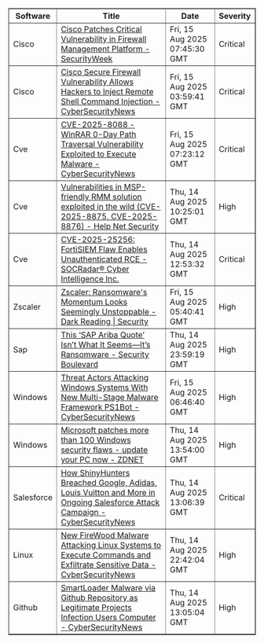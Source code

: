 
<table border="1" style="width:100%; border-collapse: collapse;">
<thead>
<tr>
<th>Software</th>
<th>Title</th>
<th>Date</th>
<th>Severity</th>
</tr>
</thead>
<tbody><tr>
<td>Cisco</td>
<td><a href="https://news.google.com/rss/articles/CBMinwFBVV95cUxNRTJ3Nk95bXNUUW43Tkc3eGN1MU1acGlFMlBXMVFIb2NzWWV3QVNfMWQ4eGlSVlVKcVcwZnliSklmX0RHMGROWVcxRXloMWpsS0VmMkZmbkpXTjdOejRMc2Y4VmFsbzlxaDBPdlFCZWEwODNueGhnelZDZy12eXVvZ2RnRGZUd3lhOWQtbVR1S21SN2VvMU5fVk9zUDhoQ2vSAaQBQVVfeXFMUDdRMDNTbjAxYmxObkpUcndNX0xvZnpNdXlkZUU2c1ZoYVAyOW1aTXRESGRxR0hQR21WUWxrMzladXpmVWVlam1hRUJXQnkxRTQwSjRsNWNJZWdwRmplNktlVkFrRFQwbWdqTkVTbXBNeWlsc203R19ENlEwczQ3RXJQSHc5ZkVTcDhtSklyOFJfTm1zZDdZTG9hNmRtYk9IZUxLeWY?oc=5">Cisco Patches Critical Vulnerability in Firewall Management Platform - SecurityWeek</a></td>
<td>Fri, 15 Aug 2025 07:45:30 GMT</td>
<td>Critical</td>
</tr>
<tr>
<td>Cisco</td>
<td><a href="https://news.google.com/rss/articles/CBMidEFVX3lxTE9xWTBFMkJfWm1LN2VMQUU1YXpEbVZhak9qc0hXdXZrUWpRNjBISHk5eGFnNVItQXRFTm1DZTBfazhfTVQxSFR0Ml9LOWpjTDdQX1VybVNkWkRvYXctcTBWS1IxXzJQcF9nWGZEZW1GdllhaDBw0gF6QVVfeXFMUDVGVGZYMHhiakhENl9JTmxRS1hOU2NEQnVJQk9uNWV0SlVBNmI1TDFrSWZsN1dMeWJieWZCd09uaWpiN1Y3TXdOdk02NlRXY29NcGZlc2luUk9wX1dSR1lvcE9qQUlNRlY0NFNzUVV2djA4X0FkbGNEalE?oc=5">Cisco Secure Firewall Vulnerability Allows Hackers to Inject Remote Shell Command Injection - CyberSecurityNews</a></td>
<td>Fri, 15 Aug 2025 03:59:41 GMT</td>
<td>Critical</td>
</tr>
<tr>
<td>Cve</td>
<td><a href="https://news.google.com/rss/articles/CBMiY0FVX3lxTE5sYVJuejdtZG0xTGhRclVFSXdpREZVenVEUTlpb0NRU291aGtYMi0yMG9Bb2dTOG5QSHlONDZuLU5taHZEVGNIYXIwOUVZbWNFM3VLcEdlZ211TDBpeFp1VjlTTdIBaEFVX3lxTE9ZSVZmdFNlT1hmSzFDR1pJb1VnMlVJVUlxOUVVNDJLbTljZHVZbnh0bkVYWnBMdnBRX25zeUpfV0RJRVZDVEw3eFZHb0RDcXdCUExtdS1HNnZFZVF2ZWtGdjBObnI2TGlh?oc=5">CVE-2025-8088 - WinRAR 0-Day Path Traversal Vulnerability Exploited to Execute Malware - CyberSecurityNews</a></td>
<td>Fri, 15 Aug 2025 07:23:12 GMT</td>
<td>Critical</td>
</tr>
<tr>
<td>Cve</td>
<td><a href="https://news.google.com/rss/articles/CBMi1AFBVV95cUxNVTYxS0FaX2lIWTNjb05OOUFTU0dZNzhBejA2YktWQVFYaXhORms5QmJkUDJIY2k2TllkXzZwUEdsRXoxSEdwbFM1TTNKcnJyT2drWUpzZUtDMXZVaU9sbnMyc0xXcEhxY1FIM1JVcXdvSUhFLWtldFRhNF9YUmVCMENHQmJ6YllvcmJnWVB4M3VHVzNVbVVCVVNMQ0hXWVZsdGpmRlR4Nkd4S3Yta3I5Yklnc3ZwRkxuLTRKS0sxWDFsZUlRTzlRNEswTDVtYjIzVE1EaA?oc=5">Vulnerabilities in MSP-friendly RMM solution exploited in the wild (CVE-2025-8875, CVE-2025-8876) - Help Net Security</a></td>
<td>Thu, 14 Aug 2025 10:25:01 GMT</td>
<td>High</td>
</tr>
<tr>
<td>Cve</td>
<td><a href="https://news.google.com/rss/articles/CBMib0FVX3lxTE9vTV9nWnE5U0dBTEhJY0g4QTJXbGx6b2xLWDFEQlBGdFdfWFptS3RQTnU2bUczQW5wMlpJV3BJc2cwSFI1cGpvVG9ycVplQllhVW1qak9CTmN0eDVNQ19LR3VnejhtdWk2ZWpVZm02OA?oc=5">CVE-2025-25256: FortiSIEM Flaw Enables Unauthenticated RCE - SOCRadar® Cyber Intelligence Inc.</a></td>
<td>Thu, 14 Aug 2025 12:53:32 GMT</td>
<td>Critical</td>
</tr>
<tr>
<td>Zscaler</td>
<td><a href="https://news.google.com/rss/articles/CBMimgFBVV95cUxQTExQSmE1ZTdtWkxMLTZLQThzYWJXTkxkWU5PT2wyVmtyR3R1YTQ3SEIwcllUTmY1T1JEeDdIQmk3M1RSUEQ0ZkFrb3ctZ3NuVm9aTFlXc0RyYTBTTTlsREpCOTB5cS1rUVVPOE1SSVRsbTRnVkYyeU1pNmg1b3ZzelVDYlQ2N3Y1ME80Ti0wYkIyLWZhbHpmcy13?oc=5">Zscaler: Ransomware's Momentum Looks Seemingly Unstoppable - Dark Reading | Security</a></td>
<td>Fri, 15 Aug 2025 05:40:41 GMT</td>
<td>High</td>
</tr>
<tr>
<td>Sap</td>
<td><a href="https://news.google.com/rss/articles/CBMimAFBVV95cUxQRGFpU3ZRX1NrN0hONTFUMGhiTEpSLUZaWmUxc3ZGZEt2WTRMcWU4WW04U3Yyc0lVcUxORGhxSDZWal9uRkFZOGpVbC1wXzdGY3dnVUxlamZIY194UWpwTS1lZldmaURsOW43U0MyNklpcjhkUzQ4Ull3RE82eEtQcS04Z20zQ2ZLdFNFR1BvMGVrNlpxOE9sZg?oc=5">This ‘SAP Ariba Quote’ Isn’t What It Seems—It’s Ransomware - Security Boulevard</a></td>
<td>Thu, 14 Aug 2025 23:59:19 GMT</td>
<td>High</td>
</tr>
<tr>
<td>Windows</td>
<td><a href="https://news.google.com/rss/articles/CBMie0FVX3lxTE1XVE84V1d5QmFiQ1RKWGdaSWtZaGNnMlpaeWRVdTZQY09mWlk3YmNXblBvakpFc1lld284UzZ0MkNBSFJ0M2laa0FpYXV2a0JuOXhfMDF2OFN1VE9DV0U2ODc1V0w1MmN5N191OU9lSGpNQm9CLW4tcGpGWdIBgAFBVV95cUxPV3BfWG5oOTR1cG5TNVBtcUtzNHZwWmFxbzM2UFFrU3k5aW91N1ZqYTZrdlJiQ2QtWmdhcHpXRHh0WkJQc3kxaGRXYlVLdEtEVXFjZ0NXbDlqdDhuM0E3ZGRISlltZ1FZd1JTajNVUUtTVWE0U3lvVC1YY3NZakVibA?oc=5">Threat Actors Attacking Windows Systems With New Multi-Stage Malware Framework PS1Bot - CyberSecurityNews</a></td>
<td>Fri, 15 Aug 2025 06:46:40 GMT</td>
<td>High</td>
</tr>
<tr>
<td>Windows</td>
<td><a href="https://news.google.com/rss/articles/CBMipwFBVV95cUxQTVRsOTZZb05oQURlcGNiTGM1c09uSUZsQkpoVmtFN2VhVEVuMFF0OTlaU2gwZnBzaDV0V20tQXd2NEZxbTNacjd4ODlWeUpSNnR6eUdZVDJZNDJPMXFRZFZuVGdLN255WnZMeTJjT1dGVUpFeTVKOEYyNDlnUzJIWHNORFlKZjMtdElxV1JnSzFNNjFQTkhvaGtrOTJYVmoyaEdNdk1ydw?oc=5">Microsoft patches more than 100 Windows security flaws - update your PC now - ZDNET</a></td>
<td>Thu, 14 Aug 2025 13:54:00 GMT</td>
<td>High</td>
</tr>
<tr>
<td>Salesforce</td>
<td><a href="https://news.google.com/rss/articles/CBMiX0FVX3lxTFBJU1d3UVB0WW1jenJsdW1RMDdCUk5OOFUySm90U3ZwQ0VFZXl3WUhna3lhdnVJbmpsMGZvQWdRUlBUeGl2OTV1cGYyUGVfSU5BMFBpOHVMak13NlBvOEpn0gFkQVVfeXFMTUZucm92WHYzV1RRTy1TRDNnd2FZdlNvWXhkS1d6dzdRQ000Q0dKM21pUW9najF0a2dMdGROMHlQMkZLVzBJZzJ1RTFqZWEtbjFUMkFiNFV6MGZ6REpmTnJNTnpnQg?oc=5">How ShinyHunters Breached Google, Adidas, Louis Vuitton and More in Ongoing Salesforce Attack Campaign - CyberSecurityNews</a></td>
<td>Thu, 14 Aug 2025 13:06:39 GMT</td>
<td>Critical</td>
</tr>
<tr>
<td>Linux</td>
<td><a href="https://news.google.com/rss/articles/CBMigAFBVV95cUxNaEVLempxNUpxQ2ZYbTNMdjduQ1RZYzRoNkJCUzJadnhrLUFGal8zdVdsNFF6VkEzVXJ2WjhEZUVrLXFIQ1MzQUx6OWUxdEY0SEZ3NHVlQ0h5R1pwNWRHTjdHQzNZdHRHeExPZVU2YWtSeWpXeUwwTVRNeU4xN1h5X9IBhgFBVV95cUxORURYTmpFbi0wZmdsRXE5T1VBWXFZb2tXT1BBWHhIaHJlaktwOVc2Mk5SNWE4R3ZSbTFsa0VGMHB1VkZfMUhtUXdNdUxpaEphREkxcVNBY2dQRnJmTjJnY0ZMWGpwaFNHUnc0bFVjMEY4R0hKY2RQc2hONWtuMmdfQ29MVmtGZw?oc=5">New FireWood Malware Attacking Linux Systems to Execute Commands and Exfiltrate Sensitive Data - CyberSecurityNews</a></td>
<td>Thu, 14 Aug 2025 22:42:04 GMT</td>
<td>High</td>
</tr>
<tr>
<td>Github</td>
<td><a href="https://news.google.com/rss/articles/CBMifEFVX3lxTFBuc3Nua0ltN0xGRWNiR1Z0OWxUMC1MM0FRY2V0RGlITFpUQU5Ralp0LWVXbjRLU01QZTVJXy1DZTJvSnhLR0FwNHVYcnhMMTBFUnRDeE9UckpHaFgyNWZ4cW4zZ2oySHd3YWY5UWswNFpMazREOEV6RWpSNmTSAYIBQVVfeXFMUExIOEpUSTJOVUZpSnZzTDFZRUk2aGpKQUxhc1FsYV9yTTlFMW1yMVhyUU5xdmNMdEpRLWdfSElIRGpiM1RlM0luS3h0eWxna05qMmxKY2JyanAzOVFnZlVKV0l1UUpHOFJ4MnFOYVM2a2pPemlCNHJqVGxBd19uMk9PUQ?oc=5">SmartLoader Malware via Github Repository as Legitimate Projects Infection Users Computer - CyberSecurityNews</a></td>
<td>Thu, 14 Aug 2025 13:05:04 GMT</td>
<td>High</td>
</tr>
</tbody>
</table>
